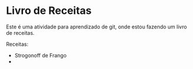 # Livro de Receitas

Este é uma atividade para aprendizado de git, onde estou fazendo um livro de receitas.

Receitas:

- Strogonoff de Frango
- 

